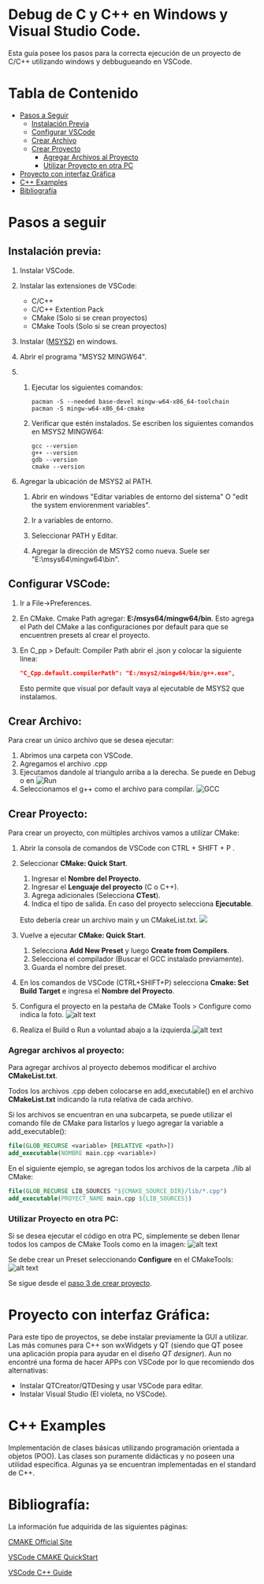 # Debug de C y C++ en Windows y Visual Studio Code.
Esta guía posee los pasos para la correcta ejecución de un proyecto de C/C++ utilizando windows y debbugueando en VSCode.

# Tabla de Contenido
- [Pasos a Seguir](#pasos-a-seguir)
	- [Instalación Previa](#instalación-previa)
	- [Configurar VSCode](#configurar-vscode)
	- [Crear Archivo](#crear-archivo)
	- [Crear Proyecto](#crear-proyecto)
		- [Agregar Archivos al Proyecto](#agregar-archivos-al-proyecto)
		- [Utilizar Proyecto en otra PC](#utilizar-proyecto-en-otra-pc)
- [Proyecto con interfaz Gráfica](#proyecto-con-interfaz-gráfica)
- [C++ Examples](#c-examples)
- [Bibliografía](#bibliografía)

# Pasos a seguir
## Instalación previa:

1. Instalar VSCode.
2. Instalar las extensiones de VSCode:
	- C/C++
	- C/C++ Extention Pack
	- CMake (Solo si se crean proyectos)
	- CMake Tools (Solo si se crean proyectos)

3. Instalar ([MSYS2](https://www.msys2.org/)) en windows. 
4. Abrir el programa "MSYS2 MINGW64".
5. 
	1. 	Ejecutar los siguientes comandos:
		```MSYS2
		pacman -S --needed base-devel mingw-w64-x86_64-toolchain
		pacman -S mingw-w64-x86_64-cmake
		```
	2. 	Verificar que estén instalados. Se escriben los siguientes comandos en MSYS2 MINGW64:

		```MSYS2
		gcc --version
		g++ --version
		gdb --version
		cmake --version
		```

6.  Agregar la ubicación de MSYS2 al PATH.
	1. 	Abrir en windows "Editar variables de entorno del sistema" O "edit the system enviorenment variables".

	2. 	Ir a variables de entorno.

	3.	Seleccionar PATH y Editar.

	4.	Agregar la dirección de MSYS2 como nueva. Suele ser "E:\msys64\mingw64\bin".

## Configurar VSCode:
1. 	Ir a File->Preferences.
2. 	En CMake. Cmake Path agregar: **E:/msys64/mingw64/bin**.
	Esto agrega el Path del CMake a las configuraciones por default para que se encuentren presets al crear el proyecto.

3. 	En C_pp > Default: Compiler Path abrir el .json y colocar la siguiente linea:
	```json
	"C_Cpp.default.compilerPath": "E:/msys2/mingw64/bin/g++.exe",
	```
	Esto permite que visual por default vaya al ejecutable de MSYS2 que instalamos.

## Crear Archivo:
Para crear un único archivo que se desea ejecutar:
1. Abrimos una carpeta con VSCode.
2. Agregamos el archivo .cpp
3. Ejecutamos dandole al triangulo arriba a la derecha. Se puede en Debug o en ![Run](https://code.visualstudio.com/assets/docs/cpp/playbutton/run-play-button.png)
4. Seleccionamos el g++ como el archivo para compilar.
![GCC](https://code.visualstudio.com/assets/docs/cpp/playbutton/select-gcc-compiler.png)

## Crear Proyecto:
Para crear un proyecto, con múltiples archivos vamos a utilizar CMake:
1. Abrir la consola de comandos de VSCode con CTRL + SHIFT + P .

2. Seleccionar **CMake: Quick Start**.
	1. Ingresar el **Nombre del Proyecto**.
	2. Ingresar el **Lenguaje del proyecto** (C o C++).
	3. Agrega adicionales (Selecciona **CTest**).
	4. Indica el tipo de salida. En caso del proyecto selecciona **Ejecutable**.

	Esto debería crear un archivo main y un CMakeList.txt.
	![](https://code.visualstudio.com/assets/docs/cpp/cpp/cmake-quickstart-projcontents.png)

3. Vuelve a ejecutar **CMake: Quick Start**.
	1. Selecciona **Add New Preset** y luego **Create from Compilers**.
	2. Selecciona el compilador (Buscar el GCC instalado previamente).
	3. Guarda el nombre del preset.

4. En los comandos de VSCode (CTRL+SHIFT+P) selecciona **Cmake: Set Build Target** e ingresa el **Nombre del Proyecto**.

5. Configura el proyecto en la pestaña de CMake Tools > Configure como indica la foto.
![alt text](/image.PNG)

6. Realiza el Build o Run a voluntad abajo a la izquierda.![alt text](image-4.png)

### Agregar archivos al proyecto:
Para agregar archivos al proyecto debemos modificar el archivo **CMakeList.txt**.

Todos los archivos .cpp deben colocarse en add_executable() en el archivo **CMakeList.txt** indicando la ruta relativa de cada archivo.

Si los archivos se encuentran en una subcarpeta, se puede utilizar el comando file de CMake para listarlos y luego agregar la variable a add_executable():
```CMake
file(GLOB_RECURSE <variable> [RELATIVE <path>])
add_executable(NOMBRE main.cpp <variable>)
```

En el siguiente ejemplo, se agregan todos los archivos de la carpeta ./lib al CMake:
```CMake
file(GLOB_RECURSE LIB_SOURCES "${CMAKE_SOURCE_DIR}/lib/*.cpp")
add_executable(PROYECT_NAME main.cpp ${LIB_SOURCES})
```

### Utilizar Proyecto en otra PC:
Si se desea ejecutar el código en otra PC, simplemente se deben llenar todos los campos de CMake Tools como en la imagen:
![alt text](/image.PNG) 

Se debe crear un Preset seleccionando **Configure** en el CMakeTools:
![alt text](/image1.PNG)

Se sigue desde el [paso 3 de crear proyecto](#crear-proyecto). 

# Proyecto con interfaz Gráfica:
Para este tipo de proyectos, se debe instalar previamente la GUI a utilizar. Las más comunes para C++ son wxWidgets y QT (siendo que QT posee una aplicación propia para ayudar en el diseño *QT designer*). 
Aun no encontré una forma de hacer APPs con VSCode por lo que recomiendo dos alternativas:
- Instalar QTCreator/QTDesing y usar VSCode para editar.
- Instalar Visual Studio (El violeta, no VSCode).

# C++ Examples
Implementación de clases básicas utilizando programación orientada a objetos (POO). 
Las clases son puramente didácticas y no poseen una utilidad específica. 
Algunas ya se encuentran implementadas en el standard de C++.

# Bibliografía:
La información fue adquirida de las siguientes páginas:

[CMAKE Official Site](https://cmake.org/)

[VSCode CMAKE QuickStart](https://code.visualstudio.com/docs/cpp/cmake-quickstart)

[VSCode C++ Guide](https://code.visualstudio.com/docs/cpp/config-mingw)






